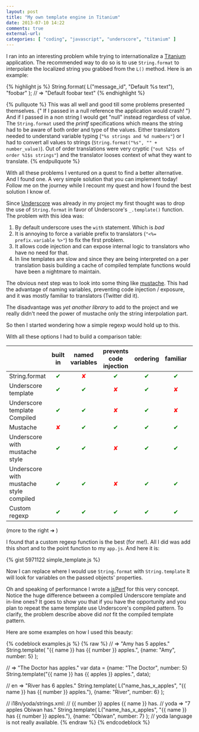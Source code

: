 ```yaml
---
layout: post
title: "My own template engine in Titanium"
date: 2013-07-10 14:22
comments: true
external-url:
categories: [ "coding", "javascript", "underscore", "titanium" ]
---
```

I ran into an interesting problem while trying to internationalize a
[Titanium][] application. The recommended way to do so is to use `String.format`
to interpolate the localized string you grabbed from the `L()` method. Here is
an example:

{% highlight js %}
String.format( L("message_id", "Default %s text"), "foobar" );
// => "Default foobar text"
{% endhighlight %}

{% pullquote %}
This was all well and good till some problems presented themselves. {" If I
passed in a null reference the application would crash! "} And if I passed
in a non string I would get "null" instead regardless of value. The
`String.format` used the _printf_ specifications which means the string had to
be aware of both order and type of the values. Either translators needed to
understand variable typing (`"%s strings and %d numbers"`) or I had to convert
all values to strings (`String.format("%s", "" + number_value)`). Out of order
translations were very cryptic (`"out %2$s of order %1$s strings"`) and the
translator looses context of what they want to translate.
{% endpullquote %}

With all these problems I ventured on a quest to find a better alternative. And
I found one. A very simple solution that you can implement today! Follow me on
the journey while I recount my quest and how I found the best solution I know
of.

[Titanium]: http://www.appcelerator.com/platform/titanium-platform/

<!-- more -->

Since [Underscore][] was already in my project my first thought was to drop the
use of `String.format` in favor of Underscore's `_.template()` function. The
problem with this idea was:

1. By default underscore uses the `with` statement. Which is _bad_
2. It is annoying to force a variable prefix to translators
   (`"<%= prefix.variable %>"`) to fix the first problem.
3. It allows code injection and can expose internal logic to translators who
   have no need for that.
4. In line templates are slow and since they are being interpreted on a per
   translation basis building a cache of compiled template functions would have
   been a nightmare to maintain.

[Underscore]: http://underscorejs.com

The obvious next step was to look into some thing like [mustache][]. This had
the advantage of naming variables, preventing code injection / exposure, and it
was mostly familiar to translators (Twitter did it).

[mustache]: http://mustache.github.io/

The disadvantage was _yet another library_ to add to the project and we really
didn't need the power of mustache only the string interpolation part.

So then I started wondering how a simple regexp would hold up to this.

With all these options I had to build a comparison table:

|          | built in | named variables | prevents code injection | ordering | familiar | not confusing | complexity | Performance |
|:---------|:--------:|:---------------:|:-----------------------:|:--------:|:--------:|:-------------:|:----------:|:-----------:|
| String.format | <span style="color:green">✔</span> | <span style="color:red">✘</span> | <span style="color:green">✔</span> | <span style="color:green">✔</span> | <span style="color:green">✔</span> | <span style="color:red">✘</span> | <span style="color:green">Low</span> | <span style="color:green">Fast</span> |
| Underscore template | <span style="color:green">✔</span> | <span style="color:green">✔</span> | <span style="color:red">✘</span> | <span style="color:green">✔</span> | <span style="color:red">✘</span> | <span style="color:red">✘</span> | <span style="color:green">Low</span> | <span style="color:red">Slow</span> |
| Underscore template Compiled | <span style="color:green">✔</span> | <span style="color:green">✔</span> | <span style="color:red">✘</span> | <span style="color:green">✔</span> | <span style="color:red">✘</span> | <span style="color:red">✘</span> | <span style="color:red">High</span> | <span style="color:green">Super Fast</span> |
| Mustache | <span style="color:red">✘</span> | <span style="color:green">✔</span> | <span style="color:green">✔</span> | <span style="color:green">✔</span> | <span style="color:green">✔</span> | <span style="color:green">✔</span> | <span style="color:red">High</span> | <span style="color:red">Slow</span> |
| Underscore with mustache style | <span style="color:green">✔</span> | <span style="color:green">✔</span> | <span style="color:red">✘</span> | <span style="color:green">✔</span> | <span style="color:green">✔</span> | <span style="color:green">✔</span> | <span style="color:green">Low</span> | <span style="color:red">Slow</span> |
| Underscore with mustache style compiled | <span style="color:green">✔</span> | <span style="color:green">✔</span> | <span style="color:red">✘</span> | <span style="color:green">✔</span> | <span style="color:green">✔</span> | <span style="color:green">✔</span> | <span style="color:red">High</span> | <span style="color:green">Super Fast</span> |
| Custom regexp | <span style="color:green">✔</span> | <span style="color:green">✔</span> | <span style="color:green">✔</span> | <span style="color:green">✔</span> | <span style="color:green">✔</span> | <span style="color:green">✔</span> | <span style="color:green">Low</span> | <span style="color:green">Fast</span> |

(more to the right ➔ )

I found that a custom regexp function is the best (for me!). All I did was add
this short and to the point function to my `app.js`. And here it is:

{% gist 5971122 simple_template.js %}

Now I can replace where I would use `String.format` with `String.template` It
will look for variables on the passed objects' properties.

Oh and speaking of performance I wrote a [jsPerf][] for this very concept.
Notice the huge difference between a compiled Underscore template and in-line
ones? It goes to show you that if you have the opportunity and you plan to
repeat the same template use Underscore's compiled pattern. To clarify, the
problem describe above did _not_ fit the compiled template pattern.

[jsPerf]: http://jsperf.com/underscore-vs-custom-mustache-templates

Here are some examples on how I used this beauty:

{% codeblock examples.js %}
{% raw %}
// => "Amy has 5 apples."
String.template(
  "{{ name }} has {{ number }} apples.",
  {name: "Amy", number: 5}
);

// => "The Doctor has apples."
var data = {name: "The Doctor", number: 5}
String.template("{{ name }} has {{ apples }} apples.", data);

// en => "River has 6 apples."
String.template(
  L("name_has_x_apples", "{{ name }} has {{ number }} apples."),
  {name: "River", number: 6}
);

// i18n/yoda/strings.xml:
// <string name="name_has_x_apples">{{ number }} apples {{ name }} has.</string>
// yoda => "7 apples Obiwan has."
String.template(
  L("name_has_x_apples", "{{ name }} has {{ number }} apples."),
  {name: "Obiwan", number: 7}
);
// yoda language is not really available.
{% endraw %}
{% endcodeblock %}
